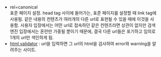 - rel=canonical  
표준 페이지 설정. head tag 사이에 들어가는, 표준 페이지를 설정할 때 link tag에 사용됨. 같은 내용의 컨텐츠가 여러개의 다른 url로 표현될 수 있을 때에 이것을 사용함. 사용자 입장에서는 어떤 url로 접속하던 같은 컨텐츠라면 상관이 없지만 검색엔진 입장에서는 혼란만 가중될 뿐이기 때문에, 결국 다른 url들은 포기하고 임의로 1개의 url만 색인하게 됨.  
- [html validator](https://validator.w3.org/) : url을 입력하면 그 url의 html을 검사하여 error와 warning을 알려주는 사이트.
